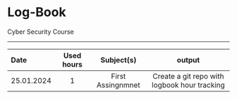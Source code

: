 # Log-Book

Cyber Security Course

---

| Date       | Used hours |    Subject(s)     |                    output                    |
| :--------- | :--------: | :---------------: | :------------------------------------------: |
| 25.01.2024 |     1      | First Assingnmnet | Create a git repo with logbook hour tracking |

